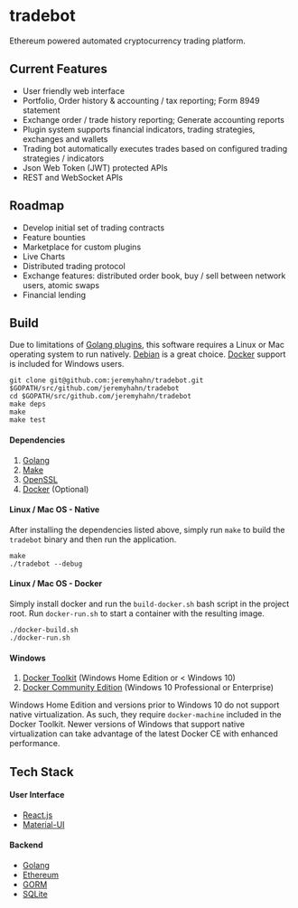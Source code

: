 # tradebot

Ethereum powered automated cryptocurrency trading platform.


## Current Features

* User friendly web interface
* Portfolio, Order history & accounting / tax reporting; Form 8949 statement
* Exchange order / trade history reporting; Generate accounting reports
* Plugin system supports financial indicators, trading strategies, exchanges and wallets
* Trading bot automatically executes trades based on configured trading strategies / indicators
* Json Web Token (JWT) protected APIs
* REST and WebSocket APIs


## Roadmap
* Develop initial set of trading contracts
* Feature bounties
* Marketplace for custom plugins
* Live Charts
* Distributed trading protocol
* Exchange features: distributed order book, buy / sell between network users, atomic swaps
* Financial lending


## Build

Due to limitations of [Golang plugins](https://golang.org/pkg/plugin/), this software requires a Linux or Mac operating system to run natively. [Debian](https://www.debian.org/) is a great choice. [Docker](https://www.docker.com/) support is included for Windows users.


    git clone git@github.com:jeremyhahn/tradebot.git $GOPATH/src/github.com/jeremyhahn/tradebot
    cd $GOPATH/src/github.com/jeremyhahn/tradebot
    make deps
    make
    make test


#### Dependencies

1. [Golang](https://golang.org/)
2. [Make](https://www.gnu.org/software/make/)
3. [OpenSSL](https://www.openssl.org/)
4. [Docker](https://www.docker.com/) (Optional)


#### Linux / Mac OS - Native

After installing the dependencies listed above, simply run `make` to build the `tradebot` binary and then run the application.

    make
    ./tradebot --debug


#### Linux / Mac OS - Docker

Simply install docker and run the `build-docker.sh` bash script in the project root. Run `docker-run.sh` to start a container with the resulting image.

    ./docker-build.sh
    ./docker-run.sh


#### Windows

1. [Docker Toolkit](https://docs.docker.com/toolbox/toolbox_install_windows/) (Windows Home Edition or < Windows 10)
2. [Docker Community Edition](https://store.docker.com/editions/community/docker-ce-desktop-windows) (Windows 10 Professional or Enterprise)

Windows Home Edition and versions prior to Windows 10 do not support native virtualization. As such, they require `docker-machine` included in the Docker Toolkit. Newer versions of Windows that support native virtualization can take advantage of the latest Docker CE with enhanced performance.


## Tech Stack


#### User Interface
* [React.js](https://reactjs.org/)
* [Material-UI](https://material-ui-next.com/)


#### Backend
* [Golang](https://golang.org/)
* [Ethereum](https://www.ethereum.org/)
* [GORM](http://gorm.io/)
* [SQLite](https://www.sqlite.org/)

